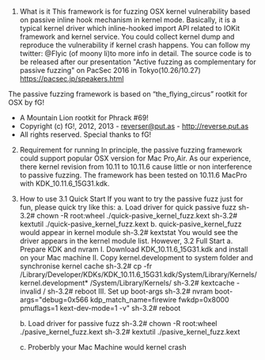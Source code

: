 1. What is it
  This framework is for fuzzing OSX kernel vulnerability based on passive inline hook mechanism in kernel mode.
Basically, it is a typical kernel driver which inline-hooked import API related to IOKit framework and kernel service.
You could collect kernel dump and reproduce the vulnerability if kernel crash happens.
You can follow my twitter: @Flyic (of moony li)to more info in detail.
The source code is to be released after our presentation "Active fuzzing as complementary for passive fuzzing" on PacSec 2016 in Tokyo(10.26/10.27)
https://pacsec.jp/speakers.html
 
  The passive fuzzing framework is based on “the_flying_circus” rootkit for OSX by fG!
 * A Mountain Lion rootkit for Phrack #69!
 * Copyright (c) fG!, 2012, 2013 - reverser@put.as - http://reverse.put.as
 * All rights reserved.
  Special thanks to fG!

2. Requirement for running
  In principle, the passive fuzzing framework could support popular OSX version for Mac Pro,Air. 
  As our experience, there kernel revision from 10.11 to 10.11.6 cause little or non interference to passive fuzzing. 
  The framework has been tested on 10.11.6 MacPro with KDK_10.11.6_15G31.kdk.

3. How to use
3.1 Quick Start
    If you want to try the passive fuzz just for fun, please quick try like this:
    a. Load driver for  quick passive fuzz
        sh-3.2# chown -R root:wheel ./quick-pasive_kernel_fuzz.kext
        sh-3.2# kextutil ./quick-pasive_kernel_fuzz.kext
    b. quick-pasive_kernel_fuzz would appear in kernel module
        sh-3.2# kextstat
        You would see the driver appears in the kernel module list. However, 
3.2 Full Start
    a. Prepare KDK and nvram 
        I. Download KDK_10.11.6_15G31.kdk and install on your Mac machine
        II. Copy kernel.development to system folder and synchronise kernel cache
            sh-3.2# cp -fr /Library/Developer/KDKs/KDK_10.11.6_15G31.kdk/System/Library/Kernels/kernel.development* /System/Library/Kernels/
            sh-3.2# kextcache -invalid /
            sh-3.2# reboot
        III. Set up boot-args
            sh-3.2# nvram boot-args="debug=0x566 kdp_match_name=firewire fwkdp=0x8000 pmuflags=1 kext-dev-mode=1  -v"
            sh-3.2# reboot

    b. Load driver for passive fuzz
        sh-3.2# chown -R root:wheel ./pasive_kernel_fuzz.kext
        sh-3.2# kextutil ./pasive_kernel_fuzz.kext

    c. Proberbly your Mac Machine would kernel crash 
